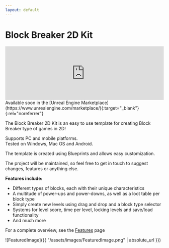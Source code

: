 ```yaml
---
layout: default
---
```


# Block Breaker 2D Kit

<iframe src="https://widgets.gamejolt.com/package/v1?key=R2df7EYr&theme=light" frameborder="0" width="100%" height="170"></iframe>  
<br/>
Available soon in the [Unreal Engine Marketplace](https://www.unrealengine.com/marketplace/){:target="_blank"}{:rel="noreferrer"}

The Block Breaker 2D Kit is an easy to use template for creating Block Breaker type of games in 2D!

Supports PC and mobile platforms.  
Tested on Windows, Mac OS and Android. 

The template is created using Blueprints and allows easy customization.
 
The project will be maintained, so feel free to get in touch to suggest changes, features or anything else.

__Features include:__ 

- Different types of blocks, each with their unique characteristics
- A multitude of power-ups and power-downs, as well as a loot table per block type
- Simply create new levels using drag and drop and a block type selector
- Systems for level score, time per level, locking levels and save/load functionality
- And much more

For a complete overview, see the [Features](https://gracesgames.com/BlockBreaker2DKit/features/) page

![FeaturedImage]({{ "/assets/images/FeaturedImage.png" | absolute_url }})